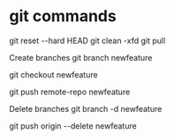 # git commands

git reset --hard HEAD
git clean -xfd
git pull


Create branches
git branch newfeature

git checkout newfeature


git push remote-repo newfeature


Delete branches
git branch -d newfeature


git push origin --delete newfeature

